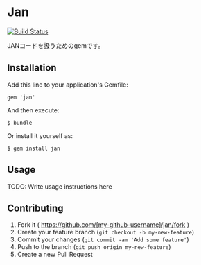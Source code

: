 # Jan

[![Build Status](https://travis-ci.org/s-osa/jan.svg?branch=master)](https://travis-ci.org/s-osa/jan)

JANコードを扱うためのgemです。

## Installation

Add this line to your application's Gemfile:

    gem 'jan'

And then execute:

    $ bundle

Or install it yourself as:

    $ gem install jan

## Usage

TODO: Write usage instructions here

## Contributing

1. Fork it ( https://github.com/[my-github-username]/jan/fork )
2. Create your feature branch (`git checkout -b my-new-feature`)
3. Commit your changes (`git commit -am 'Add some feature'`)
4. Push to the branch (`git push origin my-new-feature`)
5. Create a new Pull Request

